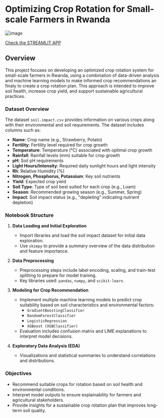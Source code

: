 # Optimizing Crop Rotation for Small-scale Farmers in Rwanda
![image](https://github.com/user-attachments/assets/873cd3e5-af9a-4b9b-a288-3b3a19cb2d20)

[Check the STREAMLIT APP](https://crop-recommendation-and-rotation-plan.streamlit.app/)

## Overview
This project focuses on developing an optimized crop rotation system for small-scale farmers in Rwanda, using a combination of data-driven analysis and machine learning models to make informed crop recommendations an finaly to create a crop rotation plan. This approach is intended to improve soil health, increase crop yield, and support sustainable agricultural practices.

### Dataset Overview
The dataset `soil.impact.csv` provides information on various crops along with their environmental and soil requirements. The dataset includes columns such as:
- **Name**: Crop name (e.g., Strawberry, Potato)
- **Fertility**: Fertility level required for crop growth
- **Temperature**: Temperature (°C) associated with optimal crop growth
- **Rainfall**: Rainfall levels (mm) suitable for crop growth
- **pH**: Soil pH requirements
- **Light Hours/Intensity**: Required daily sunlight hours and light intensity
- **Rh**: Relative Humidity (%)
- **Nitrogen, Phosphorus, Potassium**: Key soil nutrients
- **Yield**: Expected crop yield
- **Soil Type**: Type of soil best suited for each crop (e.g., Loam)
- **Season**: Recommended growing season (e.g., Summer, Spring)
- **Impact**: Soil impact status (e.g., "depleting" indicating nutrient depletion)

### Notebook Structure
1. **Data Loading and Initial Exploration**
    - Import libraries and load the soil impact dataset for initial data exploration.
    - Use `skimpy` to provide a summary overview of the data distribution and feature importance.

2. **Data Preprocessing**
    - Preprocessing steps include label encoding, scaling, and train-test splitting to prepare for model training.
    - Key libraries used: `pandas`, `numpy`, and `scikit-learn`.

3. **Modeling for Crop Recommendation**
    - Implement multiple machine learning models to predict crop suitability based on soil characteristics and environmental factors:
        - `GradientBoostingClassifier`
        - `RandomForestClassifier`
        - `LogisticRegression`
        - `XGBoost (XGBClassifier)`
    - Evaluation includes confusion matrix and LIME explanations to interpret model decisions.

4. **Exploratory Data Analysis (EDA)**
    - Visualizations and statistical summaries to understand correlations and distributions.

### Objectives
- Recommend suitable crops for rotation based on soil health and environmental conditions.
- Interpret model outputs to ensure explainability for farmers and agricultural stakeholders.
- Provide insights for a sustainable crop rotation plan that improves long-term soil quality.
